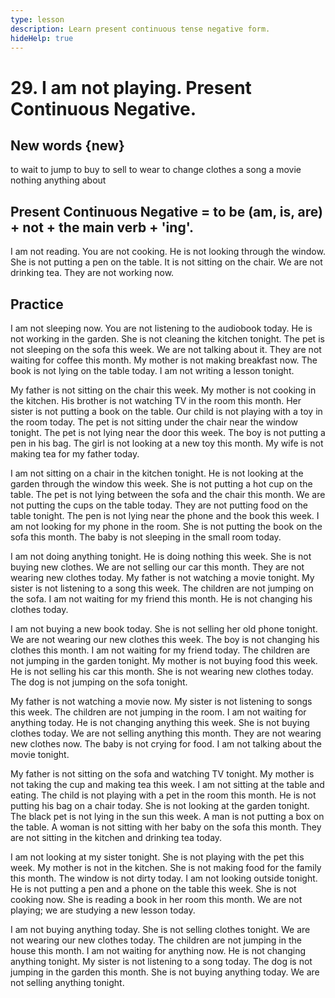 ```yaml
---
type: lesson
description: Learn present continuous tense negative form.
hideHelp: true
---
```


# 29. I am not playing. Present Continuous Negative.

## New words {new}

to wait
to jump
to buy
to sell
to wear
to change
clothes
a song
a movie
nothing
anything
about

## Present Continuous Negative = to be (am, is, are) + not + the main verb + 'ing'.

I am not reading.
You are not cooking.
He is not looking through the window.
She is not putting a pen on the table.
It is not sitting on the chair.
We are not drinking tea.
They are not working now.

## Practice

I am not sleeping now.
You are not listening to the audiobook today.
He is not working in the garden.
She is not cleaning the kitchen tonight.
The pet is not sleeping on the sofa this week.
We are not talking about it.
They are not waiting for coffee this month.
My mother is not making breakfast now.
The book is not lying on the table today.
I am not writing a lesson tonight.

My father is not sitting on the chair this week.
My mother is not cooking in the kitchen.
His brother is not watching TV in the room this month.
Her sister is not putting a book on the table.
Our child is not playing with a toy in the room today.
The pet is not sitting under the chair near the window tonight.
The pet is not lying near the door this week.
The boy is not putting a pen in his bag.
The girl is not looking at a new toy this month.
My wife is not making tea for my father today.

I am not sitting on a chair in the kitchen tonight.
He is not looking at the garden through the window this week.
She is not putting a hot cup on the table.
The pet is not lying between the sofa and the chair this month.
We are not putting the cups on the table today.
They are not putting food on the table tonight.
The pen is not lying near the phone and the book this week.
I am not looking for my phone in the room.
She is not putting the book on the sofa this month.
The baby is not sleeping in the small room today.

I am not doing anything tonight.
He is doing nothing this week.
She is not buying new clothes.
We are not selling our car this month.
They are not wearing new clothes today.
My father is not watching a movie tonight.
My sister is not listening to a song this week.
The children are not jumping on the sofa.
I am not waiting for my friend this month.
He is not changing his clothes today.

I am not buying a new book today.
She is not selling her old phone tonight.
We are not wearing our new clothes this week.
The boy is not changing his clothes this month.
I am not waiting for my friend today.
The children are not jumping in the garden tonight.
My mother is not buying food this week.
He is not selling his car this month.
She is not wearing new clothes today.
The dog is not jumping on the sofa tonight.

My father is not watching a movie now.
My sister is not listening to songs this week.
The children are not jumping in the room.
I am not waiting for anything today.
He is not changing anything this week.
She is not buying clothes today.
We are not selling anything this month.
They are not wearing new clothes now.
The baby is not crying for food.
I am not talking about the movie tonight.

My father is not sitting on the sofa and watching TV tonight.
My mother is not taking the cup and making tea this week.
I am not sitting at the table and eating.
The child is not playing with a pet in the room this month.
He is not putting his bag on a chair today.
She is not looking at the garden tonight.
The black pet is not lying in the sun this week.
A man is not putting a box on the table.
A woman is not sitting with her baby on the sofa this month.
They are not sitting in the kitchen and drinking tea today.

I am not looking at my sister tonight.
She is not playing with the pet this week.
My mother is not in the kitchen.
She is not making food for the family this month.
The window is not dirty today.
I am not looking outside tonight.
He is not putting a pen and a phone on the table this week.
She is not cooking now.
She is reading a book in her room this month.
We are not playing; we are studying a new lesson today.

I am not buying anything today.
She is not selling clothes tonight.
We are not wearing our new clothes today.
The children are not jumping in the house this month.
I am not waiting for anything now.
He is not changing anything tonight.
My sister is not listening to a song today.
The dog is not jumping in the garden this month.
She is not buying anything today.
We are not selling anything tonight.
